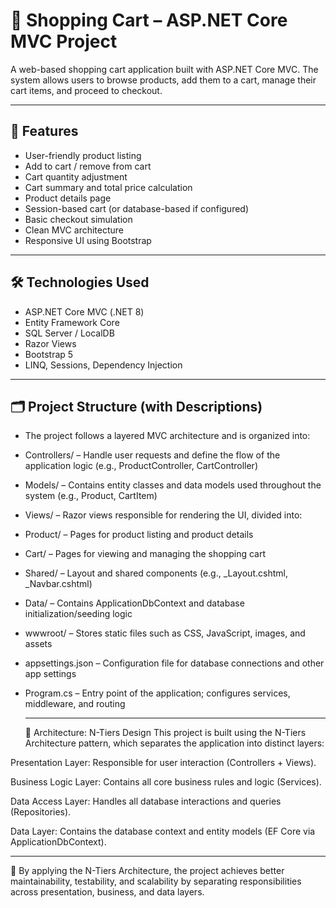 # 🛒 Shopping Cart – ASP.NET Core MVC Project

A web-based shopping cart application built with ASP.NET Core MVC. The system allows users to browse products, add them to a cart, manage their cart items, and proceed to checkout.

---

## 📌 Features

- User-friendly product listing
- Add to cart / remove from cart
- Cart quantity adjustment
- Cart summary and total price calculation
- Product details page
- Session-based cart (or database-based if configured)
- Basic checkout simulation
- Clean MVC architecture
- Responsive UI using Bootstrap

---

## 🛠️ Technologies Used

- ASP.NET Core MVC (.NET 8)
- Entity Framework Core
- SQL Server / LocalDB
- Razor Views
- Bootstrap 5
- LINQ, Sessions, Dependency Injection

---

## 🗂️ Project Structure (with Descriptions)

* The project follows a layered MVC architecture and is organized into:

- Controllers/ – Handle user requests and define the flow of the application logic
(e.g., ProductController, CartController)

- Models/ – Contains entity classes and data models used throughout the system
(e.g., Product, CartItem)

- Views/ – Razor views responsible for rendering the UI, divided into:

- Product/ – Pages for product listing and product details

- Cart/ – Pages for viewing and managing the shopping cart

- Shared/ – Layout and shared components (e.g., _Layout.cshtml, _Navbar.cshtml)

- Data/ – Contains ApplicationDbContext and database initialization/seeding logic

- wwwroot/ – Stores static files such as CSS, JavaScript, images, and assets

- appsettings.json – Configuration file for database connections and other app settings

- Program.cs – Entry point of the application; configures services, middleware, and routing

  ---

  🧱 Architecture: N-Tiers Design
This project is built using the N-Tiers Architecture pattern, which separates the application into distinct layers:

Presentation Layer: Responsible for user interaction (Controllers + Views).

Business Logic Layer: Contains all core business rules and logic (Services).

Data Access Layer: Handles all database interactions and queries (Repositories).

Data Layer: Contains the database context and entity models (EF Core via ApplicationDbContext).

***
📌 By applying the N-Tiers Architecture, the project achieves better maintainability, testability, and scalability by separating responsibilities across presentation, business, and data layers.



